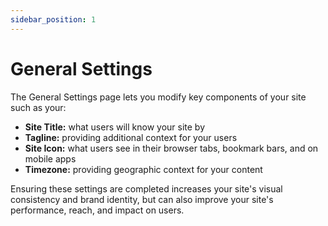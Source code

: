 ```yaml
---
sidebar_position: 1
---
```


# General Settings

The General Settings page lets you modify key components of your site such as your:

* **Site Title:** what users will know your site by
* **Tagline:** providing additional context for your users
* **Site Icon:** what users see in their browser tabs, bookmark bars, and on mobile apps
* **Timezone:** providing geographic context for your content

Ensuring these settings are completed increases your site's visual consistency and brand identity, but can also improve your site's performance, reach, and impact on users.